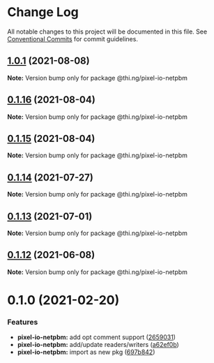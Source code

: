# Change Log

All notable changes to this project will be documented in this file.
See [Conventional Commits](https://conventionalcommits.org) for commit guidelines.

## [1.0.1](https://github.com/thi-ng/umbrella/compare/@thi.ng/pixel-io-netpbm@0.1.16...@thi.ng/pixel-io-netpbm@1.0.1) (2021-08-08)

**Note:** Version bump only for package @thi.ng/pixel-io-netpbm





## [0.1.16](https://github.com/thi-ng/umbrella/compare/@thi.ng/pixel-io-netpbm@0.1.15...@thi.ng/pixel-io-netpbm@0.1.16) (2021-08-04)

**Note:** Version bump only for package @thi.ng/pixel-io-netpbm





## [0.1.15](https://github.com/thi-ng/umbrella/compare/@thi.ng/pixel-io-netpbm@0.1.14...@thi.ng/pixel-io-netpbm@0.1.15) (2021-08-04)

**Note:** Version bump only for package @thi.ng/pixel-io-netpbm





## [0.1.14](https://github.com/thi-ng/umbrella/compare/@thi.ng/pixel-io-netpbm@0.1.13...@thi.ng/pixel-io-netpbm@0.1.14) (2021-07-27)

**Note:** Version bump only for package @thi.ng/pixel-io-netpbm





## [0.1.13](https://github.com/thi-ng/umbrella/compare/@thi.ng/pixel-io-netpbm@0.1.12...@thi.ng/pixel-io-netpbm@0.1.13) (2021-07-01)

**Note:** Version bump only for package @thi.ng/pixel-io-netpbm





## [0.1.12](https://github.com/thi-ng/umbrella/compare/@thi.ng/pixel-io-netpbm@0.1.11...@thi.ng/pixel-io-netpbm@0.1.12) (2021-06-08)

**Note:** Version bump only for package @thi.ng/pixel-io-netpbm





# 0.1.0 (2021-02-20)


### Features

* **pixel-io-netpbm:** add opt comment support ([2659031](https://github.com/thi-ng/umbrella/commit/265903115d4ca0ac71f1811b22afa016b685832e))
* **pixel-io-netpbm:** add/update readers/writers ([a62ef0b](https://github.com/thi-ng/umbrella/commit/a62ef0b88218f87e17bd16b0cec3dd561d73669f))
* **pixel-io-netpbm:** import as new pkg ([697b842](https://github.com/thi-ng/umbrella/commit/697b842bf5d3754bee88954cc84367d65734019d))
